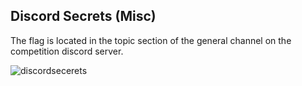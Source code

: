 ## Discord Secrets (Misc)

The flag is located in the topic section of the general channel on the competition discord server.

![discordsecerets](https://i.imgur.com/1uxHyUg.png)